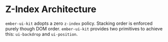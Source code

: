 # Z-Index Architecture

`ember-ui-kit` adopts a zero `z-index` policy. Stacking order
is enforced purely though DOM order. `ember-ui-kit` provides
two primitives to achieve this: `ui-backdrop` and `ui-position`.
